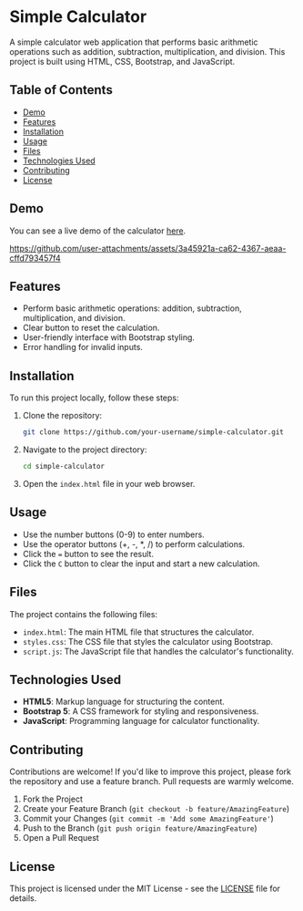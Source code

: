 # Simple Calculator

A simple calculator web application that performs basic arithmetic operations such as addition, subtraction, multiplication, and division. This project is built using HTML, CSS, Bootstrap, and JavaScript.

## Table of Contents

- [Demo](#demo)
- [Features](#features)
- [Installation](#installation)
- [Usage](#usage)
- [Files](#files)
- [Technologies Used](#technologies-used)
- [Contributing](#contributing)
- [License](#license)

## Demo

You can see a live demo of the calculator [here](https://simple-calculator-college.vercel.app/).  

https://github.com/user-attachments/assets/3a45921a-ca62-4367-aeaa-cffd793457f4


## Features

- Perform basic arithmetic operations: addition, subtraction, multiplication, and division.
- Clear button to reset the calculation.
- User-friendly interface with Bootstrap styling.
- Error handling for invalid inputs.

## Installation

To run this project locally, follow these steps:

1. Clone the repository:
    ```bash
    git clone https://github.com/your-username/simple-calculator.git
    ```

2. Navigate to the project directory:
    ```bash
    cd simple-calculator
    ```

3. Open the `index.html` file in your web browser.

## Usage

- Use the number buttons (0-9) to enter numbers.
- Use the operator buttons (+, -, *, /) to perform calculations.
- Click the `=` button to see the result.
- Click the `C` button to clear the input and start a new calculation.

## Files

The project contains the following files:

- `index.html`: The main HTML file that structures the calculator.
- `styles.css`: The CSS file that styles the calculator using Bootstrap.
- `script.js`: The JavaScript file that handles the calculator's functionality.

## Technologies Used

- **HTML5**: Markup language for structuring the content.
- **Bootstrap 5**: A CSS framework for styling and responsiveness.
- **JavaScript**: Programming language for calculator functionality.

## Contributing

Contributions are welcome! If you'd like to improve this project, please fork the repository and use a feature branch. Pull requests are warmly welcome.

1. Fork the Project
2. Create your Feature Branch (`git checkout -b feature/AmazingFeature`)
3. Commit your Changes (`git commit -m 'Add some AmazingFeature'`)
4. Push to the Branch (`git push origin feature/AmazingFeature`)
5. Open a Pull Request

## License

This project is licensed under the MIT License - see the [LICENSE](LICENSE) file for details.

